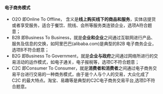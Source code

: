 #### 电子商务模式

- O2O 即Online To Offline， 含义是**线上购买线下的商品和服务**，实体店提货或者享受服务，适合于餐饮、院线、会所等服务类连锁企业，选项A符合题意；
- B2B 即Business To Business，就是**企业和企业**之间通过互联网进行产品、服务及信息的交换，如阿里巴巴(alibaba.com)是典型的B2B 电子商务企业，选项B不符合题意；
- B2G 即Business To Government，就是**企业与政府**之间通过网络所进行的交易活动的运作模式，如电子通关，电子报税等，选项C不符合题意；
- C2C 即Consumer To Consumer，就是**消费者和消费者**之间通过电子商务交易平台进行交易的一种商务模式，由于是个人与个人的交易，大众化成了 C2C 的最大特点。淘宝、易趣等是典型的C2C电子商务交易平台,选项D不符合题意。